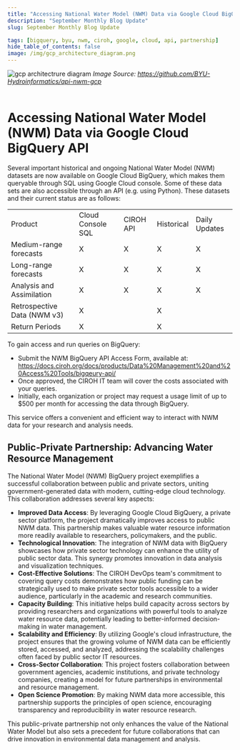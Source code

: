 ```yaml
---
title: "Accessing National Water Model (NWM) Data via Google Cloud BigQuery API"
description: "September Monthly Blog Update"
slug: September Monthly Blog Update

tags: [bigquery, byu, nwm, ciroh, google, cloud, api, partnership]
hide_table_of_contents: false
image: /img/gcp_architecture_diagram.png
---
```


<img src="/img/gcp_architecture_diagram.png"  alt="gcp architectrure diagram"/>
<i >Image Source: <a href="https://github.com/BYU-Hydroinformatics/api-nwm-gcp">https://github.com/BYU-Hydroinformatics/api-nwm-gcp</a> </i>
 
<br />
<br />

# Accessing National Water Model (NWM) Data via Google Cloud BigQuery API
Several important historical and ongoing National Water Model (NWM) datasets are now available on Google Cloud BigQuery, which makes them queryable through SQL using Google Cloud console. Some of these data sets are also accessible through an API (e.g. using Python). These datasets and their current status are as follows:

<table style={{ width: '100%', display: 'inline-table' }}>
<tr>
    <td>Product</td>
    <td>Cloud Console SQL</td>
    <td>CIROH API</td>
    <td>Historical</td>
    <td>Daily Updates</td>
</tr>
<tr>
    <td>Medium-range forecasts</td>
    <td>X</td>
    <td>X</td>
    <td>X</td>
    <td>X</td>
</tr>
<tr>
    <td>Long-range forecasts</td>
    <td>X</td>
    <td>X</td>
    <td>X</td>
    <td>X</td>
</tr>
<tr>
    <td>Analysis and Assimilation</td>
    <td>X</td>
    <td>X</td>
    <td>X</td>
    <td>X</td>
</tr>
<tr>
    <td>Retrospective Data (NWM v3)</td>
    <td>X</td>
    <td></td>
    <td>X</td>
    <td></td>
</tr>
<tr>
    <td>Return Periods</td>
    <td>X</td>
    <td></td>
    <td>X</td>
    <td></td>
</tr>
</table>

To gain access and run queries on BigQuery:

- Submit the NWM BigQuery API Access Form, available at: https://docs.ciroh.org/docs/products/Data%20Management%20and%20Access%20Tools/bigqeury-api/
- Once approved, the CIROH IT team will cover the costs associated with your queries.
- Initially, each organization or project may request a usage limit of up to $500 per month for accessing the data through BigQuery.
 

This service offers a convenient and efficient way to interact with NWM data for your research and analysis needs.

 

## Public-Private Partnership: Advancing Water Resource Management

 

The National Water Model (NWM) BigQuery project exemplifies a successful collaboration between public and private sectors, uniting government-generated data with modern, cutting-edge cloud technology. This collaboration addresses several key aspects:

 

- **Improved Data Access**: By leveraging Google Cloud BigQuery, a private sector platform, the project dramatically improves access to public NWM data. This partnership makes valuable water resource information more readily available to researchers, policymakers, and the public.
- **Technological Innovation**: The integration of NWM data with BigQuery showcases how private sector technology can enhance the utility of public sector data. This synergy promotes innovation in data analysis and visualization techniques.
- **Cost-Effective Solutions**: The CIROH DevOps team's commitment to covering query costs demonstrates how public funding can be strategically used to make private sector tools accessible to a wider audience, particularly in the academic and research communities.
- **Capacity Building**: This initiative helps build capacity across sectors by providing researchers and organizations with powerful tools to analyze water resource data, potentially leading to better-informed decision-making in water management.
- **Scalability and Efficiency**: By utilizing Google's cloud infrastructure, the project ensures that the growing volume of NWM data can be efficiently stored, accessed, and analyzed, addressing the scalability challenges often faced by public sector IT resources.
- **Cross-Sector Collaboration**: This project fosters collaboration between government agencies, academic institutions, and private technology companies, creating a model for future partnerships in environmental and resource management.
- **Open Science Promotion**: By making NWM data more accessible, this partnership supports the principles of open science, encouraging transparency and reproducibility in water resource research.
 

This public-private partnership not only enhances the value of the National Water Model but also sets a precedent for future collaborations that can drive innovation in environmental data management and analysis.

 


 